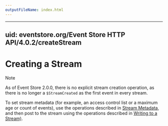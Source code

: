 ```yaml
---
outputFileName: index.html
---
```


---
uid: eventstore.org/Event Store HTTP API/4.0.2/createStream
---
# Creating a Stream

<!--  TODO: So document the API endpoint? -->

> [!NOTE]
> As of Event Store 2.0.0, there is no explicit stream creation operation, as there is no longer a `$StreamCreated` as the first event in every stream.

To set stream metadata (for example, an access control list or a maximum age or count of events), use the operations described in [Stream Metadata](stream-metadata.md), and then post to the stream using the operations described in [Writing to a Stream)](writing-to-a-stream.md).
